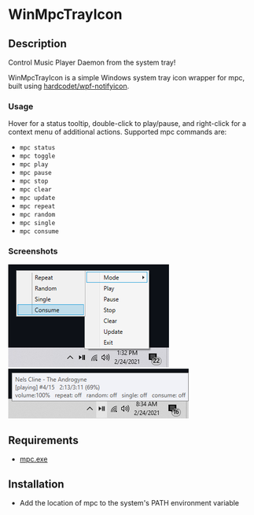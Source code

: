 # WinMpcTrayIcon

## Description
Control Music Player Daemon from the system tray!

WinMpcTrayIcon is a simple Windows system tray icon wrapper for mpc, built using [hardcodet/wpf-notifyicon](https://github.com/hardcodet/wpf-notifyicon).

### Usage

Hover for a status tooltip, double-click to play/pause, and right-click for a context menu of additional actions. Supported mpc commands are:
* `mpc status`
* `mpc toggle`
* `mpc play`
* `mpc pause`
* `mpc stop`
* `mpc clear`
* `mpc update`
* `mpc repeat`
* `mpc random`
* `mpc single`
* `mpc consume`

### Screenshots
![Context menu](https://github.com/clkmsc/WinMpcTrayIcon/blob/master/images/2.png?raw=true)
![Status tooltip](https://github.com/clkmsc/WinMpcTrayIcon/blob/master/images/1.png?raw=true)

## Requirements

* [mpc.exe](https://www.musicpd.org/download/mpc/0/)

## Installation

* Add the location of mpc to the system's PATH environment variable
